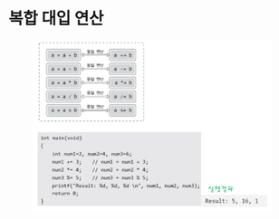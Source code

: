 # 복합 대입 연산

<figure><img src="../../../../../.gitbook/assets/image (10).png" alt=""><figcaption></figcaption></figure>

